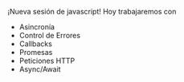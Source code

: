 ¡Nueva sesión de javascript! Hoy trabajaremos con

- Asincronía
- Control de Errores
- Callbacks
- Promesas
- Peticiones HTTP
- Async/Await